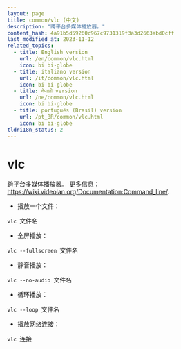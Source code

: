 ```yaml
---
layout: page
title: common/vlc (中文)
description: "跨平台多媒体播放器。"
content_hash: 4a91b5d59260c967c9731319f3a3d2663abd0cff
last_modified_at: 2023-11-12
related_topics:
  - title: English version
    url: /en/common/vlc.html
    icon: bi bi-globe
  - title: italiano version
    url: /it/common/vlc.html
    icon: bi bi-globe
  - title: नेपाली version
    url: /ne/common/vlc.html
    icon: bi bi-globe
  - title: português (Brasil) version
    url: /pt_BR/common/vlc.html
    icon: bi bi-globe
tldri18n_status: 2
---
```

# vlc

跨平台多媒体播放器。
更多信息：<https://wiki.videolan.org/Documentation:Command_line/>.

- 播放一个文件：

`vlc `<span class="tldr-var badge badge-pill bg-dark-lm bg-white-dm text-white-lm text-dark-dm font-weight-bold">文件名</span>

- 全屏播放：

`vlc --fullscreen `<span class="tldr-var badge badge-pill bg-dark-lm bg-white-dm text-white-lm text-dark-dm font-weight-bold">文件名</span>

- 静音播放：

`vlc --no-audio `<span class="tldr-var badge badge-pill bg-dark-lm bg-white-dm text-white-lm text-dark-dm font-weight-bold">文件名</span>

- 循环播放：

`vlc --loop `<span class="tldr-var badge badge-pill bg-dark-lm bg-white-dm text-white-lm text-dark-dm font-weight-bold">文件名</span>

- 播放网络连接：

`vlc `<span class="tldr-var badge badge-pill bg-dark-lm bg-white-dm text-white-lm text-dark-dm font-weight-bold">连接</span>

